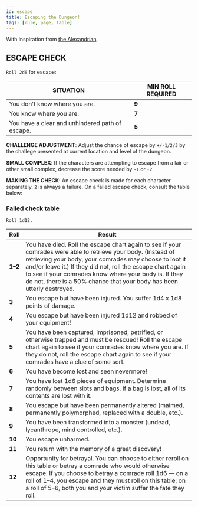 ```yaml
---
id: escape
title: Escaping the Dungeon!
tags: [rule, page, table]
---
```


With inspiration from [the Alexandrian](https://thealexandrian.net/wordpress/2149/roleplaying-games/escaping-the-dungeon).

## ESCAPE CHECK

`Roll 2d6` for escape:

| SITUATION | MIN ROLL REQUIRED |
| --- | --- |
| You don't know where you are. | **9** |
| You know where you are. | **7** |
| You have a clear and unhindered path of escape. | **5** |

**CHALLENGE ADJUSTMENT**: Adjust the chance of escape by `+/-1/2/3` by the challege presented at current location and level of the dungeon.

**SMALL COMPLEX**: If the characters are attempting to escape from a lair or other small complex, decrease the score needed by `-1` or `-2`.

**MAKING THE CHECK**: An escape check is made for each character separately. `2` is always a failure. On a failed escape check, consult the table below:

### Failed check table

`Roll 1d12.`

| Roll | Result |
| --- | --- |
| **1–2** | You have died. Roll the escape chart again to see if your comrades were able to retrieve your body. (Instead of retrieving your body, your comrades may choose to loot it and/or leave it.) If they did not, roll the escape chart again to see if your comrades know where your body is. If they do not, there is a 50% chance that your body has been utterly destroyed.
| **3** | You escape but have been injured. You suffer 1d4 x 1d8 points of damage.
| **4** | You escape but have been injured 1d12 and robbed of your equipment!
| **5** | You have been captured, imprisoned, petrified, or otherwise trapped and must be rescued! Roll the escape chart again to see if your comrades know where you are. If they do not, roll the escape chart again to see if your comrades have a clue of some sort.
| **6** | You have become lost and seen nevermore!
| **7** | You have lost 1d6 pieces of equipment. Determine randomly between slots and bags. If a bag is lost, all of its contents are lost with it.
| **8** | You escape but have been permanently altered (maimed, permanently polymorphed, replaced with a double, etc.).
| **9** | You have been transformed into a monster (undead, lycanthrope, mind controlled, etc.).
| **10** | You escape unharmed.
| **11** | You return with the memory of a great discovery!
| **12** | Opportunity for betrayal. You can choose to either reroll on this table or betray a comrade who would otherwise escape. If you choose to betray a comrade roll 1d6 — on a roll of 1–4, you escape and they must roll on this table; on a roll of 5–6, both you and your victim suffer the fate they roll.